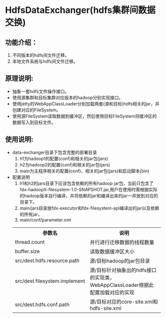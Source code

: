 # HdfsDataExchanger(hdfs集群间数据交换)
## 
## 功能介绍：
  1. 不同版本的hdfs间文件迁移。
  2. 本地文件系统与hdfs间文件迁移。

## 原理说明:
* 抽象一套hdfs文件操作接口。
* 使用源集群和目标集群对应版本的hadoop分别实现接口。
* 使用jetty的WebAppClassLoader分别加载两套(源和目标)hdfs相关的jar，并创建对应的FileSystem。
* 使用源FileSystem读取数据到缓冲区，然后使用目标FileSystem将缓冲区的数据写入到目标文件。

## 使用说明:
* data-exchanger目录下包含完整的部署目录
  1. h1为hadoop1的配置(conf)和相关的jar包(jars)
  2. h2为hadoop2的配置(conf)和相关的jar包(jars)
  3. main为主程序相关的配置(conf)、相关的jar包(jars)和启动脚本(bin)
* 配置说明
  1. h1和h2的jars目录下应该包含依赖的所有hadoop jar包，当前只包含了fdx-hadoopX-filesystem-1.0-SNAPSHOT.jar,用户在使用时需根据实际的hadoop版本自行编译，并将依赖的jar和编译出来的jar一并放到对应的目录下。
  2. main/jars目录放fdx-executor和fdx-filesystem-api编译出的jar以及依赖的所有jar。
  3. main/conf/parameter.xml
  <table>
  <tr>
    <th>参数名</th>
    <th>说明</th>
  </tr>
  <tr>
    <td>thread.count</td>
    <td>并行进行迁移数据的线程数量</td>
  </tr>
  <tr>
    <td>buffer.size</td>
    <td>读取数据缓冲区大小</td>
  </tr>
  <tr>
    <td>src/dest.hdfs.resource.path</td>
    <td>源/目标hadoop的jar包目录</td>
  </tr>
  <tr>
    <td>src/dest.filesystem.implement</td>
    <td>源/目标针对抽象出的hdfs接口的实现类，WebAppClassLoader根据此配置加载对应的实现</td>
  </tr>
  <tr>
    <td>src/dest.hdfs.conf.path</td>
    <td>源/目标对应的core-site.xml和hdfs-site.xml</td>
  </tr>
</table>
